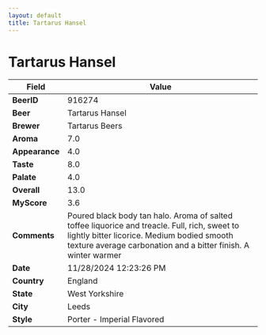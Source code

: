 ```yaml
---
layout: default
title: Tartarus Hansel
---
```


# Tartarus Hansel

| Field         | Value     |
|---------------|-----------|
| **BeerID** | 916274 |
| **Beer** | Tartarus Hansel |
| **Brewer** | Tartarus Beers |
| **Aroma** | 7.0 |
| **Appearance** | 4.0 |
| **Taste** | 8.0 |
| **Palate** | 4.0 |
| **Overall** | 13.0 |
| **MyScore** | 3.6 |
| **Comments** | Poured black body tan halo. Aroma of salted toffee liquorice and treacle.  Full, rich, sweet to lightly bitter licorice.  Medium bodied smooth texture average carbonation and a bitter finish. A winter warmer |
| **Date** | 11/28/2024 12:23:26 PM |
| **Country** | England |
| **State** | West Yorkshire |
| **City** | Leeds |
| **Style** | Porter - Imperial Flavored |

